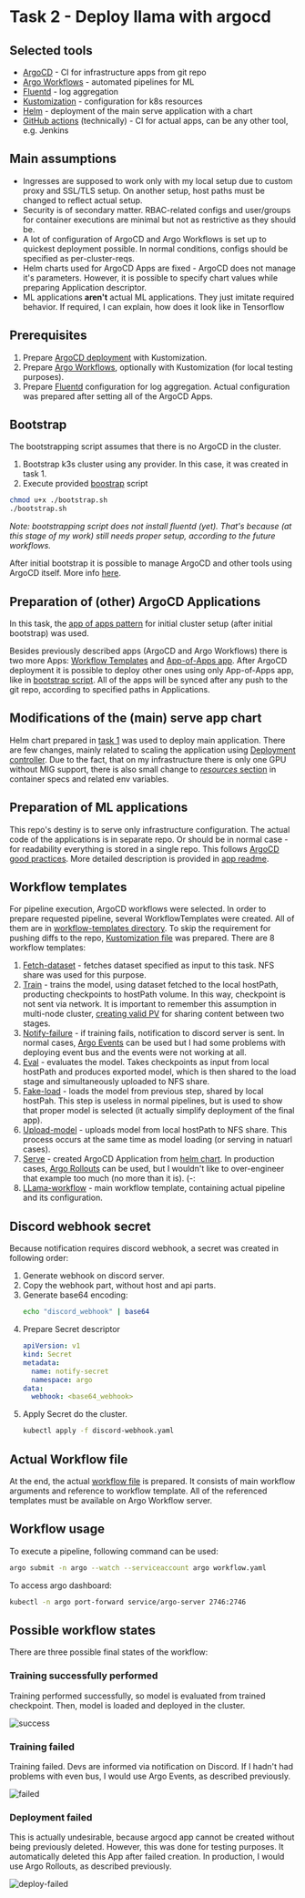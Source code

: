 # Task 2 - Deploy llama with argocd

## Selected tools
* [ArgoCD](https://argo-cd.readthedocs.io/en/stable/) - CI for infrastructure apps from git repo
* [Argo Workflows](https://argo-workflows.readthedocs.io/en/latest/) - automated pipelines for ML
* [Fluentd](https://docs.fluentd.org/) - log aggregation
* [Kustomization](https://kubernetes.io/docs/tasks/manage-kubernetes-objects/kustomization/) - configuration for k8s resources
* [Helm](https://helm.sh/docs/) - deployment of the main serve application with a chart
* [GitHub actions](https://docs.github.com/en/actions) (technically) - CI for actual apps, can be any other tool, e.g. Jenkins

## Main assumptions
* Ingresses are supposed to work only with my local setup due to custom proxy and SSL/TLS setup. On another setup, host paths must be changed to reflect actual setup.
* Security is of secondary matter. RBAC-related configs and user/groups for container executions are minimal but not as restrictive as they should be.
* A lot of configuration of ArgoCD and Argo Workflows is set up to quickest deployment possible. In normal conditions, configs should be specified as per-cluster-reqs.
* Helm charts used for ArgoCD Apps are fixed - ArgoCD does not manage it's parameters. However, it is possible to specify chart values while preparing Application descriptor.
* ML applications **aren't** actual ML applications. They just imitate required behavior. If required, I can explain, how does it look like in Tensorflow

## Prerequisites
1. Prepare [ArgoCD deployment](./infra/argocd/) with Kustomization.
2. Prepare [Argo Workflows](./infra/argo-workflows/), optionally with Kustomization (for local testing purposes).
3. Prepare [Fluentd](./infra/fluentd/) configuration for log aggregation. Actual configuration was prepared after setting all of the ArgoCD Apps.

## Bootstrap
The bootstrapping script assumes that there is no ArgoCD in the cluster.

1. Bootstrap k3s cluster using any provider. In this case, it was created in task 1.
2. Execute provided [boostrap](./bootstrap.sh) script
```bash
chmod u+x ./bootstrap.sh
./bootstrap.sh
```

_Note: bootstrapping script does not install fluentd (yet). That's because (at this stage of my work) still needs proper setup, according to the future workflows._

After initial bootstrap it is possible to manage ArgoCD and other tools using ArgoCD itself. More info [here](https://argo-cd.readthedocs.io/en/stable/operator-manual/declarative-setup/#manage-argo-cd-using-argo-cd).

## Preparation of (other) ArgoCD Applications
In this task, the [app of apps pattern](https://argo-cd.readthedocs.io/en/stable/operator-manual/cluster-bootstrapping/) for initial cluster setup (after initial bootstrap) was used.

Besides previously described apps (ArgoCD and Argo Workflows) there is two more Apps: [Workflow Templates](./infra/workflow-templates/) and [App-of-Apps app](./infra/app-of-apps/). After ArgoCD deployment it is possible to deploy other ones using only App-of-Apps app, like in [bootstrap script](./bootstrap.sh#L04). All of the apps will be synced after any push to the git repo, according to specified paths in Applications.

## Modifications of the (main) serve app chart
Helm chart prepared in [task 1](/task-1/README.md) was used to deploy main application. There are few changes, mainly related to scaling the application using [Deployment controller](./infra/llama-serve/templates/deployment.yaml). Due to the fact, that on my infrastructure there is only one GPU without MIG support, there is also small change to [_resources_ section](./infra/llama-serve/templates/deployment.yaml#L29) in container specs and related env variables.

## Preparation of ML applications
This repo's destiny is to serve only infrastructure configuration. The actual code of the applications is in separate repo. Or should be in normal case - for readability everything is stored in a single repo. This follows [ArgoCD good practices](https://argo-cd.readthedocs.io/en/stable/user-guide/best_practices/#separating-config-vs-source-code-repositories). More detailed description is provided in [app readme](/app/README.md).

## Workflow templates
For pipeline execution, ArgoCD workflows were selected. In order to prepare requested pipeline, several WorkflowTemplates were created. All of them are in [workflow-templates directory](./infra/workflow-templates/). To skip the requirement for pushing diffs to the repo, [Kustomization file](./infra/workflow-templates/kustomization.yaml) was prepared. There are 8 workflow templates:
1. [Fetch-dataset](./infra/workflow-templates/fetch-dataset.yaml) - fetches dataset specified as input to this task. NFS share was used for this purpose.
2. [Train](./infra/workflow-templates/train.yaml) - trains the model, using dataset fetched to the local hostPath, producting checkpoints to hostPath volume. In this way, checkpoint is not sent via network. It is important to remember this assumption in multi-node cluster, [creating valid PV](https://stackoverflow.com/questions/67345577/can-we-connect-multiple-pods-to-the-same-pvc) for sharing content between two stages.
3. [Notify-failure](./infra/workflow-templates/notify-failure.yaml) - if training fails, notification to discord server is sent. In normal cases, [Argo Events](https://argoproj.github.io/argo-events/) can be used but I had some problems with deploying event bus and the events were not working at all.
4. [Eval](./infra/workflow-templates/eval.yaml) - evaluates the model. Takes checkpoints as input from local hostPath and produces exported model, which is then shared to the load stage and simultaneously uploaded to NFS share.
5. [Fake-load](./infra/workflow-templates/fake-load.yaml) - loads the model from previous step, shared by local hostPah. This step is useless in normal pipelines, but is used to show that proper model is selected (it actually simplify deployment of the final app).
6. [Upload-model](./infra/workflow-templates/upload-model.yaml) - uploads model from local hostPath to NFS share. This process occurs at the same time as model loading (or serving in natuarl cases).
7. [Serve](./infra/workflow-templates/serve.yaml) - created ArgoCD Application from [helm chart](./infra/llama-serve/). In production cases, [Argo Rollouts](https://argoproj.github.io/argo-rollouts/) can be used, but I wouldn't like to over-engineer that example too much (no more than it is). (-:
7. [LLama-workflow](./infra/workflow-templates/llama-workflow.yaml) - main workflow template, containing actual pipeline and its configuration.

## Discord webhook secret
Because notification requires discord webhook, a secret was created in following order:
1. Generate webhook on discord server.
2. Copy the webhook part, without host and api parts.
3. Generate base64 encoding:
    ```bash
    echo "discord_webhook" | base64
    ```
4. Prepare Secret descriptor
    ```yaml
    apiVersion: v1
    kind: Secret
    metadata:
      name: notify-secret
      namespace: argo
    data:
      webhook: <base64_webhook>
    ```
5. Apply Secret do the cluster.
    ```bash
    kubectl apply -f discord-webhook.yaml
    ```
## Actual Workflow file
At the end, the actual [workflow file](./workflow.yaml) is prepared. It consists of main workflow arguments and reference to workflow template. All of the referenced templates must be available on Argo Workflow server.

## Workflow usage
To execute a pipeline, following command can be used:
```bash
argo submit -n argo --watch --serviceaccount argo workflow.yaml
```

To access argo dashboard:
```bash
kubectl -n argo port-forward service/argo-server 2746:2746
```

## Possible workflow states
There are three possible final states of the workflow: 

### Training successfully performed
Training performed successfully, so model is evaluated from trained checkpoint. Then, model is loaded and deployed in the cluster.

![success](./images/success.png)

### Training failed
Training failed. Devs are informed via notification on Discord. If I hadn't had problems with even bus, I would use Argo Events, as described previously.

![failed](./images/notify-failure.png)

### Deployment failed
This is actually undesirable, because argocd app cannot be created without being previously deleted. However, this was done for testing purposes. It automatically deleted this App after failed creation. In production, I would use Argo Rollouts, as described previously.

![deploy-failed](./images/deploy-failure.png)
